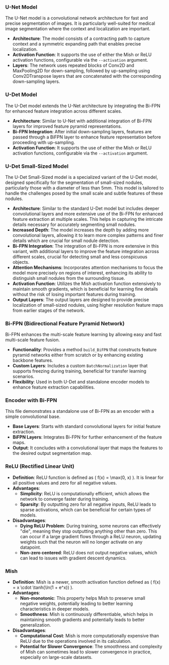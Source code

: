 ### U-Net Model

The U-Net model is a convolutional network architecture for fast and precise segmentation of images. It is particularly well-suited for medical image segmentation where the context and localization are important.

- **Architecture**: The model consists of a contracting path to capture context and a symmetric expanding path that enables precise localization.
- **Activation Function**: It supports the use of either the Mish or ReLU activation functions, configurable via the `--activation` argument.
- **Layers**: The network uses repeated blocks of Conv2D and MaxPooling2D for down-sampling, followed by up-sampling using Conv2DTranspose layers that are concatenated with the corresponding down-sampling layers.

### U-Det Model

The U-Det model extends the U-Net architecture by integrating the Bi-FPN for enhanced feature integration across different scales.

- **Architecture**: Similar to U-Net with additional integration of Bi-FPN layers for improved feature pyramid representations.
- **Bi-FPN Integration**: After initial down-sampling layers, features are passed through a BiFPN layer to enhance feature representation before proceeding with up-sampling.
- **Activation Function**: It supports the use of either the Mish or ReLU activation functions, configurable via the `--activation` argument.

### U-Det Small-Sized Model

The U-Det Small-Sized model is a specialized variant of the U-Det model, designed specifically for the segmentation of small-sized nodules, particularly those with a diameter of less than 5mm. This model is tailored to handle the challenges posed by the small scale and subtle features of these nodules.

- **Architecture**: Similar to the standard U-Det model but includes deeper convolutional layers and more extensive use of the Bi-FPN for enhanced feature extraction at multiple scales. This helps in capturing the intricate details necessary for accurately segmenting small nodules.
- **Increased Depth**: The model increases the depth by adding more convolutional layers, allowing it to learn more complex patterns and finer details which are crucial for small nodule detection.
- **Bi-FPN Integration**: The integration of Bi-FPN is more extensive in this variant, with additional layers to improve the feature integration across different scales, crucial for detecting small and less conspicuous objects.
- **Attention Mechanisms**: Incorporates attention mechanisms to focus the model more precisely on regions of interest, enhancing its ability to distinguish small nodules from the surrounding tissue.
- **Activation Function**: Utilizes the Mish activation function extensively to maintain smooth gradients, which is beneficial for learning fine details without the risk of losing important features during training.
- **Output Layers**: The output layers are designed to provide precise localization of small-sized nodules, using higher resolution feature maps from earlier stages of the network.

### Bi-FPN (Bidirectional Feature Pyramid Network)

Bi-FPN enhances the multi-scale feature learning by allowing easy and fast multi-scale feature fusion.

- **Functionality**: Provides a method `build_BiFPN` that constructs feature pyramid networks either from scratch or by enhancing existing backbone features.
- **Custom Layers**: Includes a custom `BatchNormalization` layer that supports freezing during training, beneficial for transfer learning scenarios.
- **Flexibility**: Used in both U-Det and standalone encoder models to enhance feature extraction capabilities.

### Encoder with Bi-FPN

This file demonstrates a standalone use of Bi-FPN as an encoder with a simple convolutional base.

- **Base Layers**: Starts with standard convolutional layers for initial feature extraction.
- **BiFPN Layers**: Integrates Bi-FPN for further enhancement of the feature maps.
- **Output**: It concludes with a convolutional layer that maps the features to the desired output segmentation map.

### ReLU (Rectified Linear Unit)

- **Definition**: ReLU function is defined as \( f(x) = \max(0, x) \). It is linear for all positive values and zero for all negative values.
- **Advantages**:
  - **Simplicity**: ReLU is computationally efficient, which allows the network to converge faster during training.
  - **Sparsity**: By outputting zero for all negative inputs, ReLU leads to sparse activations, which can be beneficial for certain types of models.
- **Disadvantages**:
  - **Dying ReLU Problem**: During training, some neurons can effectively "die", meaning they stop outputting anything other than zero. This can occur if a large gradient flows through a ReLU neuron, updating weights such that the neuron will no longer activate on any datapoint.
  - **Non-zero centered**: ReLU does not output negative values, which can lead to issues with gradient descent dynamics.

### Mish

- **Definition**: Mish is a newer, smooth activation function defined as \( f(x) = x \cdot \tanh(\ln(1 + e^x)) \).
- **Advantages**:
  - **Non-monotonic**: This property helps Mish to preserve small negative weights, potentially leading to better learning characteristics in deeper models.
  - **Smoothness**: Mish is continuously differentiable, which helps in maintaining smooth gradients and potentially leads to better generalization.
- **Disadvantages**:
  - **Computational Cost**: Mish is more computationally expensive than ReLU due to the operations involved in its calculation.
  - **Potential for Slower Convergence**: The smoothness and complexity of Mish can sometimes lead to slower convergence in practice, especially on large-scale datasets.
